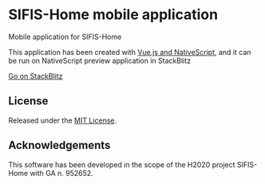 # SIFIS-Home mobile application

Mobile application for SIFIS-Home

This application has been created with [Vue.js and NativeScript](https://nativescript-vue.org/), and it can be run on NativeScript preview application in StackBlitz

[Go on StackBlitz](https://stackblitz.com/github/sifis-home/sifis-home-mobile/)

## License

Released under the [MIT License](LICENSE).

## Acknowledgements

This software has been developed in the scope of the H2020 project SIFIS-Home with GA n. 952652.
